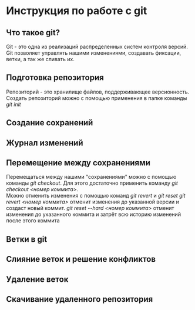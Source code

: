 # Инструкция по работе с git

## Что такое git?
Git - это одна из реализаций распределенных систем контроля версий. Git позволяет управлять нашими изменениями, создавать фиксации, ветки, а так же сливать их. 

## Подготовка репозитория
Репозиторий - это хранилище файлов, поддерживающее версионность. Создать репозиторий можно с помощью применения в папке команды *git init* 
## Создание сохранений

## Журнал изменений

## Перемещение между сохранениями
Перемещаться между нашими "сохранениями" можно с помощью команды *git checkout*. Для этого достаточно применить команду *git checkout <номер коммита>*.  
Можно отменить изменения с помощью команд *git revert* и *git reset* 
*git revert <номер коммита>* отменит изменения до указанной версии и создаст новый коммит.
*git reset --hard <номер коммита>* отменит изменения до указанного коммита и затрёт всю историю изменений после этого коммита 


## Ветки в git

## Слияние веток и решение конфликтов

## Удаление веток

## Скачивание удаленного репозитория